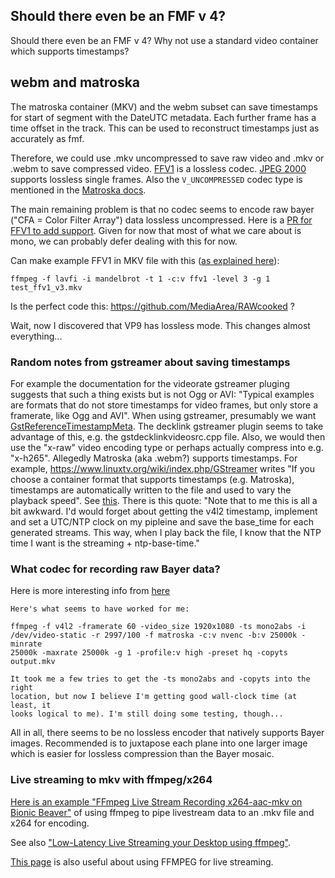 ## Should there even be an FMF v 4?

Should there even be an FMF v 4? Why not use a standard video container which
supports timestamps?

## webm and matroska

The matroska container (MKV) and the webm subset can save timestamps for start
of segment with the DateUTC metadata. Each further frame has a time offset in
the track. This can be used to reconstruct timestamps just as accurately as fmf.

Therefore, we could use .mkv uncompressed to save raw video and .mkv or .webm to
save compressed video. [FFV1](https://github.com/FFmpeg/FFV1) is a lossless
codec. [JPEG 2000](https://en.wikipedia.org/wiki/JPEG_2000) supports lossless
single frames. Also the `V_UNCOMPRESSED` codec type is mentioned in the
[Matroska docs](https://matroska.org/technical/specs/codecid/index.html).

The main remaining problem is that no codec seems to encode raw bayer ("CFA =
Color Filter Array") data lossless uncompressed. Here is a [PR for FFV1 to add
support](https://github.com/FFmpeg/FFV1/pull/100). Given for now that most of
what we care about is mono, we can probably defer dealing with this for now.

Can make example FFV1 in MKV file with this ([as explained
here](https://github.com/MediaArea/MediaConch/wiki/HowTo)):

    ffmpeg -f lavfi -i mandelbrot -t 1 -c:v ffv1 -level 3 -g 1 test_ffv1_v3.mkv

Is the perfect code this: https://github.com/MediaArea/RAWcooked ?

Wait, now I discovered that VP9 has lossless mode. This changes almost
everything...

### Random notes from gstreamer about saving timestamps

For example the documentation for the videorate gstreamer
pluging suggests that such a thing exists but is not Ogg or AVI: "Typical
examples are formats that do not store timestamps for video frames, but only
store a framerate, like Ogg and AVI". When using gstreamer, presumably we want
[GstReferenceTimestampMeta](https://gstreamer.freedesktop.org/data/doc/gstreamer/head/gstreamer/html/GstBuffer.html#GstReferenceTimestampMeta).
The decklink gstreamer plugin seems to take advantage of this, e.g. the
gstdecklinkvideosrc.cpp file. Also, we would then use the "x-raw" video encoding
type or perhaps actually compress into e.g. "x-h265". Allegedly Matroska (aka
.webm?) supports timestamps. For example,
https://www.linuxtv.org/wiki/index.php/GStreamer writes "If you choose a
container format that supports timestamps (e.g. Matroska), timestamps are
automatically written to the file and used to vary the playback speed". See
[this](http://gstreamer-devel.966125.n4.nabble.com/time-of-day-timestamps-handling-in-gstreamer-v4l2-source-td4668411.html).
There is this quote: "Note that to me this is all a bit awkward. I'd would
forget about getting the v4l2 timestamp, implement and set a UTC/NTP clock on my
pipleine and save the base_time for each generated streams. This way, when I
play back the file, I know that the NTP time I want is the streaming +
ntp-base-time."

### What codec for recording raw Bayer data?

Here is more interesting info from [here](https://lists.ffmpeg.org/pipermail/ffmpeg-user/2015-May/026623.html)

    Here's what seems to have worked for me:

    ffmpeg -f v4l2 -framerate 60 -video_size 1920x1080 -ts mono2abs -i
    /dev/video-static -r 2997/100 -f matroska -c:v nvenc -b:v 25000k -minrate
    25000k -maxrate 25000k -g 1 -profile:v high -preset hq -copyts output.mkv

    It took me a few tries to get the -ts mono2abs and -copyts into the right
    location, but now I believe I'm getting good wall-clock time (at least, it
    looks logical to me). I'm still doing some testing, though...

All in all, there seems to be no lossless encoder that natively supports Bayer
images. Recommended is to juxtapose each plane into one larger image which is
easier for lossless compression than the Bayer mosaic.

### Live streaming to mkv with ffmpeg/x264

[Here is an example "FFmpeg Live Stream Recording x264-aac-mkv on Bionic
Beaver"](https://ubuntuforums.org/showthread.php?t=2402676) of using ffmpeg to
pipe livestream data to an .mkv file and x264 for encoding.

See also ["Low-Latency Live Streaming your Desktop using
ffmpeg"](http://fomori.org/blog/?p=1213).

[This page](https://trac.ffmpeg.org/wiki/StreamingGuide) is also useful about
using FFMPEG for live streaming.
